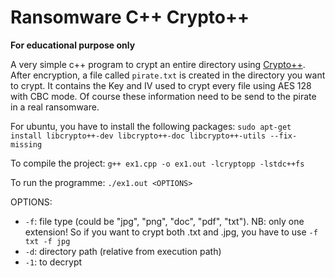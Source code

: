 # Ransomware C++ Crypto++

**For educational purpose only**

A very simple c++ program to crypt an entire directory using [Crypto++](https://www.cryptopp.com/).
After encryption, a file called `pirate.txt` is created in the directory you want to crypt. It contains the Key and IV used to crypt every file using AES 128 with CBC mode. Of course these information need to be send to the pirate in a real ransomware.

For ubuntu, you have to install the following packages:
`sudo apt-get install libcrypto++-dev libcrypto++-doc libcrypto++-utils --fix-missing`

To compile the project:
`g++ ex1.cpp -o ex1.out -lcryptopp -lstdc++fs`

To run the programme:
`./ex1.out <OPTIONS>`

OPTIONS:

- `-f`: file type (could be "jpg", "png", "doc", "pdf", "txt"). NB: only one extension! So if you want to crypt both .txt and .jpg, you have to use `-f txt -f jpg`
- `-d`: directory path (relative from execution path)
- `-1`: to decrypt
